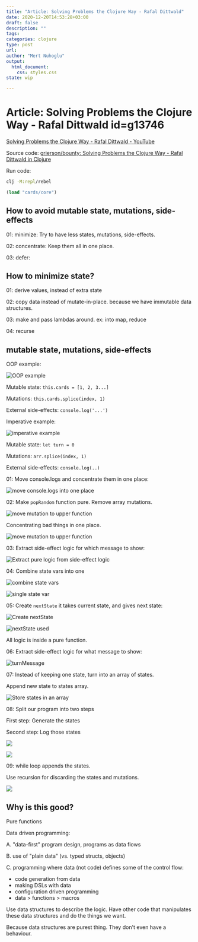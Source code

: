 ```yaml
--- 
title: "Article: Solving Problems the Clojure Way - Rafal Dittwald"
date: 2020-12-20T14:53:28+03:00 
draft: false
description: ""
tags:
categories: clojure
type: post
url:
author: "Mert Nuhoglu"
output:
  html_document:
    css: styles.css
state: wip

---
```


# Article: Solving Problems the Clojure Way - Rafal Dittwald id=g13746

[Solving Problems the Clojure Way - Rafal Dittwald - YouTube](https://www.youtube.com/watch?v=vK1DazRK_a0)

Source code: [grierson/bounty: Solving Problems the Clojure Way - Rafal Dittwald in Clojure](https://github.com/grierson/bounty)

Run code:

```bash
clj -M:repl/rebel
```

```clj
(load "cards/core")
```

## How to avoid mutable state, mutations, side-effects 

01: minimize: Try to have less states, mutations, side-effects.

02: concentrate: Keep them all in one place.

03: defer: 

## How to minimize state?

01: derive values, instead of extra state

02: copy data instead of mutate-in-place. because we have immutable data structures.

03: make and pass lambdas around. ex: into map, reduce

04: recurse

## mutable state, mutations, side-effects 

OOP example: 

![OOP example](/Users/mertnuhoglu/gdrive/keynote_resimler/screencapture/scs20210321_204335.jpg)

Mutable state: `this.cards = [1, 2, 3...]`

Mutations: `this.cards.splice(index, 1)`

External side-effects: `console.log('...')`

Imperative example:

![imperative example](/Users/mertnuhoglu/gdrive/keynote_resimler/screencapture/scs20210321_204620.jpg)

Mutable state: `let turn = 0`

Mutations: `arr.splice(index, 1)`

External side-effects: `console.log(..)`

01: Move console.logs and concentrate them in one place:

![move console.logs into one place](/Users/mertnuhoglu/gdrive/keynote_resimler/screencapture/scs20210321_204902.jpg)

02: Make `popRandom` function pure. Remove array mutations.

![move mutation to upper function](/Users/mertnuhoglu/gdrive/keynote_resimler/screencapture/scs20210321_204955.jpg)

Concentrating bad things in one place.

![move mutation to upper function](/Users/mertnuhoglu/gdrive/keynote_resimler/screencapture/scs20210321_205224.jpg)

03: Extract side-effect logic for which message to show:

![Extract pure logic from side-effect logic](/Users/mertnuhoglu/gdrive/keynote_resimler/screencapture/scs20210321_205305.jpg)

04: Combine state vars into one

![combine state vars](/Users/mertnuhoglu/gdrive/keynote_resimler/screencapture/scs20210321_205507.jpg)

![single state var](/Users/mertnuhoglu/gdrive/keynote_resimler/screencapture/scs20210321_205533.jpg)

05: Create `nextState` it takes current state, and gives next state:

![Create nextState](/Users/mertnuhoglu/gdrive/keynote_resimler/screencapture/scs20210321_205709.jpg)

![nextState used](/Users/mertnuhoglu/gdrive/keynote_resimler/screencapture/scs20210321_205734.jpg)

All logic is inside a pure function.

06: Extract side-effect logic for what message to show:

![turnMessage](/Users/mertnuhoglu/gdrive/keynote_resimler/screencapture/scs20210321_205900.jpg)

07: Instead of keeping one state, turn into an array of states.

Append new state to states array.

![Store states in an array](/Users/mertnuhoglu/gdrive/keynote_resimler/screencapture/scs20210321_210102.jpg)

08: Split our program into two steps

First step: Generate the states

Second step: Log those states

![](/Users/mertnuhoglu/gdrive/keynote_resimler/screencapture/scs20210321_210325.jpg)

![](/Users/mertnuhoglu/gdrive/keynote_resimler/screencapture/scs20210321_210301.jpg)

09: while loop appends the states.

Use recursion for discarding the states and mutations. 

![](/Users/mertnuhoglu/gdrive/keynote_resimler/screencapture/scs20210321_210508.jpg)

## Why is this good?

Pure functions

Data driven programming:

A. "data-first" program design, programs as data flows

B. use of "plain data" (vs. typed structs, objects)

C. programming where data (not code) defines some of the control flow:

- code generation from data
- making DSLs with data
- configuration driven programming
- data > functions > macros 

Use data structures to describe the logic. Have other code that manipulates these data structures and do the things we want.

Because data structures are purest thing. They don't even have a behaviour.



